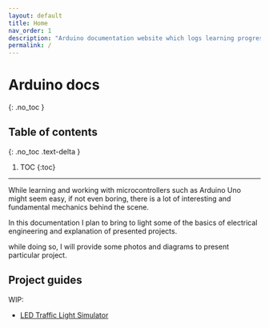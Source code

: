 ```yaml
---
layout: default
title: Home
nav_order: 1
description: "Arduino documentation website which logs learning progress"
permalink: /
---
```


# Arduino docs
{: .no_toc }

## Table of contents
{: .no_toc .text-delta }

1. TOC
{:toc}


---

While learning and working with microcontrollers such as Arduino Uno might seem
easy, if not even boring, there is a lot of interesting and fundamental mechanics
behind the scene.

In this documentation I plan to bring to light some of the basics of electrical
engineering and explanation of presented projects.

while doing so, I will provide some photos and diagrams to present particular
project.


## Project guides

WIP:
- [LED Traffic Light Simulator](./projects/arduino-LEDs/LEDs.html)
